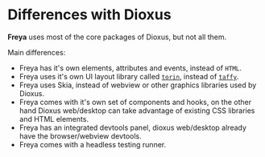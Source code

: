 # Differences with Dioxus

**Freya** uses most of the core packages of Dioxus, but not all them.

Main differences:
- Freya has it's own elements, attributes and events, instead of `HTML`.
- Freya uses it's own UI layout library called  [`torin`](`https://github.com/marc2332/freya/tree/main/torin`), instead of [`taffy`](https://github.com/DioxusLabs/taffy).
- Freya uses Skia, instead of webview or other graphics libraries used by Dioxus.
- Freya comes with it's own set of components and hooks, on the other hand Dioxus web/desktop can take advantage of existing CSS libraries and HTML elements.
- Freya has an integrated devtools panel, dioxus web/desktop already have the browser/webview devtools.
- Freya comes with a headless testing runner.
